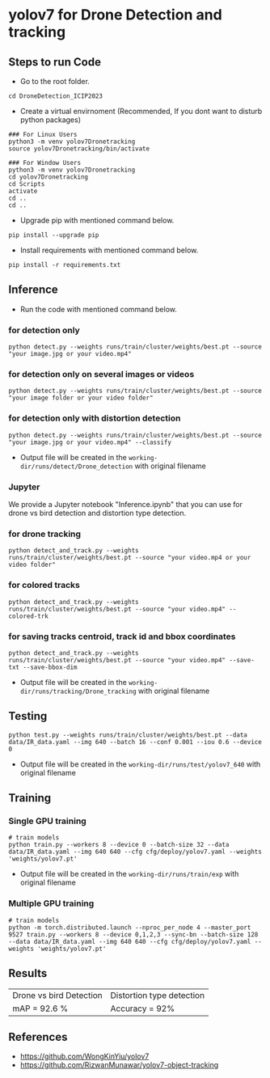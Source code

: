 # yolov7 for Drone Detection and tracking

## Steps to run Code

- Go to the root folder.
```
cd DroneDetection_ICIP2023
```
- Create a virtual envirnoment (Recommended, If you dont want to disturb python packages)
```
### For Linux Users
python3 -m venv yolov7Dronetracking
source yolov7Dronetracking/bin/activate

### For Window Users
python3 -m venv yolov7Dronetracking
cd yolov7Dronetracking
cd Scripts
activate
cd ..
cd ..
```
- Upgrade pip with mentioned command below.
```
pip install --upgrade pip
```
- Install requirements with mentioned command below.
```
pip install -r requirements.txt
```

## Inference
- Run the code with mentioned command below.

### for detection only
```
python detect.py --weights runs/train/cluster/weights/best.pt --source "your image.jpg or your video.mp4" 
```
### for detection only on several images or videos
```
python detect.py --weights runs/train/cluster/weights/best.pt --source "your image folder or your video folder"
```

### for detection only with distortion detection
```
python detect.py --weights runs/train/cluster/weights/best.pt --source "your image.jpg or your video.mp4" --classify
```

- Output file will be created in the ```working-dir/runs/detect/Drone_detection``` with original filename

### Jupyter

We provide a Jupyter notebook "Inference.ipynb" that you can use for drone vs bird detection and distortion type detection.

### for drone tracking
```
python detect_and_track.py --weights runs/train/cluster/weights/best.pt --source "your video.mp4 or your video folder"
```


### for colored tracks 
```
python detect_and_track.py --weights runs/train/cluster/weights/best.pt --source "your video.mp4" --colored-trk
```

### for saving tracks centroid, track id and bbox coordinates
```
python detect_and_track.py --weights runs/train/cluster/weights/best.pt --source "your video.mp4" --save-txt --save-bbox-dim
```

- Output file will be created in the ```working-dir/runs/tracking/Drone_tracking``` with original filename

## Testing

```
python test.py --weights runs/train/cluster/weights/best.pt --data data/IR_data.yaml --img 640 --batch 16 --conf 0.001 --iou 0.6 --device 0
```
- Output file will be created in the ```working-dir/runs/test/yolov7_640``` with original filename

## Training

### Single GPU training

```
# train models
python train.py --workers 8 --device 0 --batch-size 32 --data data/IR_data.yaml --img 640 640 --cfg cfg/deploy/yolov7.yaml --weights 'weights/yolov7.pt'
```
- Output file will be created in the ```working-dir/runs/train/exp``` with original filename

### Multiple GPU training

```
# train models
python -m torch.distributed.launch --nproc_per_node 4 --master_port 9527 train.py --workers 8 --device 0,1,2,3 --sync-bn --batch-size 128 --data data/IR_data.yaml --img 640 640 --cfg cfg/deploy/yolov7.yaml --weights 'weights/yolov7.pt'
```

## Results
<table>
  <tr>
    <td>Drone vs bird Detection </td>
    <td>Distortion type detection</td>
  </tr>
  <tr>
    <td>mAP = 92.6 %</td>
    <td>Accuracy = 92%</td>
  </tr>
 </table>


## References
 - https://github.com/WongKinYiu/yolov7
 - https://github.com/RizwanMunawar/yolov7-object-tracking
